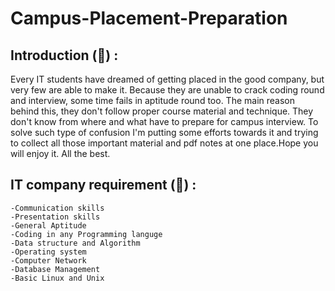 # Campus-Placement-Preparation

## Introduction (&#x1F4D7;) : 

Every IT students have dreamed of getting placed in the good company, but very few are able to make it. Because they are 
unable to crack coding round and interview, some time fails in aptitude round too. The main reason behind this, they don't
follow proper course material and technique. They don't know from where and what have to prepare for campus interview. 
To solve such type of confusion I'm putting some efforts towards it and trying to collect all those important material and 
pdf notes at one place.Hope you will enjoy it. All the best.

## IT company requirement (&#x1F4D8;) :
    -Communication skills
    -Presentation skills
    -General Aptitude
    -Coding in any Programming languge 
    -Data structure and Algorithm
    -Operating system
    -Computer Network
    -Database Management
    -Basic Linux and Unix
    
